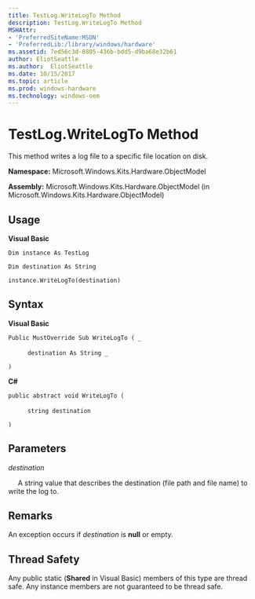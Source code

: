 ```yaml
---
title: TestLog.WriteLogTo Method
description: TestLog.WriteLogTo Method
MSHAttr:
- 'PreferredSiteName:MSDN'
- 'PreferredLib:/library/windows/hardware'
ms.assetid: 7ed56c3d-8805-436b-bdd5-d9ba68e32b61
author: EliotSeattle
ms.author:  EliotSeattle
ms.date: 10/15/2017
ms.topic: article
ms.prod: windows-hardware
ms.technology: windows-oem
---
```


# TestLog.WriteLogTo Method


This method writes a log file to a specific file location on disk.

**Namespace:** Microsoft.Windows.Kits.Hardware.ObjectModel

**Assembly:** Microsoft.Windows.Kits.Hardware.ObjectModel (in Microsoft.Windows.Kits.Hardware.ObjectModel)

## <span id="Usage"></span><span id="usage"></span><span id="USAGE"></span>Usage


**Visual Basic**

`Dim instance As TestLog`

`Dim destination As String`

`instance.WriteLogTo(destination)`

## <span id="Syntax"></span><span id="syntax"></span><span id="SYNTAX"></span>Syntax


**Visual Basic**

`Public MustOverride Sub WriteLogTo ( _`

          `destination As String _`

`)`

**C#**

`public abstract void WriteLogTo (`

          `string destination`

`)`

## <span id="Parameters"></span><span id="parameters"></span><span id="PARAMETERS"></span>Parameters


*destination*

     A string value that describes the destination (file path and file name) to write the log to.

## <span id="Remarks"></span><span id="remarks"></span><span id="REMARKS"></span>Remarks


An exception occurs if *destination* is **null** or empty.

## <span id="Thread_Safety"></span><span id="thread_safety"></span><span id="THREAD_SAFETY"></span>Thread Safety


Any public static (**Shared** in Visual Basic) members of this type are thread safe. Any instance members are not guaranteed to be thread safe.

 

 






